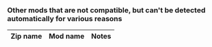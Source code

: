 ### Other mods that are not compatible, but can't be detected automatically for various reasons

| Zip name | Mod name | Notes |
|---|---|---|
